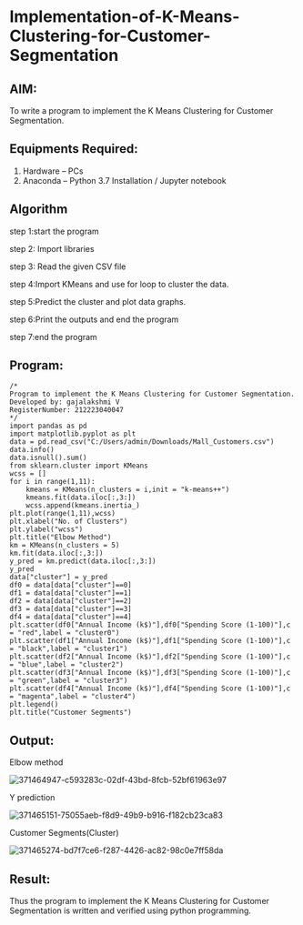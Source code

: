 # Implementation-of-K-Means-Clustering-for-Customer-Segmentation

## AIM:
To write a program to implement the K Means Clustering for Customer Segmentation.

## Equipments Required:
1. Hardware – PCs
2. Anaconda – Python 3.7 Installation / Jupyter notebook

## Algorithm
step 1:start the program

step 2: Import libraries

step 3: Read the given CSV file

step 4:Import KMeans and use for loop to cluster the data.

step 5:Predict the cluster and plot data graphs.

step 6:Print the outputs and end the program

step 7:end the program
 

## Program:
```
/*
Program to implement the K Means Clustering for Customer Segmentation.
Developed by: gajalakshmi V
RegisterNumber: 212223040047 
*/
import pandas as pd
import matplotlib.pyplot as plt
data = pd.read_csv("C:/Users/admin/Downloads/Mall_Customers.csv")
data.info()
data.isnull().sum()
from sklearn.cluster import KMeans
wcss = []
for i in range(1,11):
    kmeans = KMeans(n_clusters = i,init = "k-means++")
    kmeans.fit(data.iloc[:,3:])
    wcss.append(kmeans.inertia_)
plt.plot(range(1,11),wcss)
plt.xlabel("No. of Clusters")
plt.ylabel("wcss")
plt.title("Elbow Method")
km = KMeans(n_clusters = 5)
km.fit(data.iloc[:,3:])
y_pred = km.predict(data.iloc[:,3:])
y_pred
data["cluster"] = y_pred
df0 = data[data["cluster"]==0]
df1 = data[data["cluster"]==1]
df2 = data[data["cluster"]==2]
df3 = data[data["cluster"]==3]
df4 = data[data["cluster"]==4]
plt.scatter(df0["Annual Income (k$)"],df0["Spending Score (1-100)"],c = "red",label = "cluster0")
plt.scatter(df1["Annual Income (k$)"],df1["Spending Score (1-100)"],c = "black",label = "cluster1")
plt.scatter(df2["Annual Income (k$)"],df2["Spending Score (1-100)"],c = "blue",label = "cluster2")
plt.scatter(df3["Annual Income (k$)"],df3["Spending Score (1-100)"],c = "green",label = "cluster3")
plt.scatter(df4["Annual Income (k$)"],df4["Spending Score (1-100)"],c = "magenta",label = "cluster4")
plt.legend()
plt.title("Customer Segments")

```

## Output:
Elbow method

![371464947-c593283c-02df-43bd-8fcb-52bf61963e97](https://github.com/user-attachments/assets/ebb1f75f-fcd2-4efc-a9e0-ab98c986df7d)

Y prediction

![371465151-75055aeb-f8d9-49b9-b916-f182cb23ca83](https://github.com/user-attachments/assets/8c89ed58-28ab-4328-8d9c-413ab864e551)

Customer Segments(Cluster)

![371465274-bd7f7ce6-f287-4426-ac82-98c0e7ff58da](https://github.com/user-attachments/assets/0dde14dd-e62c-41b6-be17-db3330c5e21d)

## Result:
Thus the program to implement the K Means Clustering for Customer Segmentation is written and verified using python programming.
